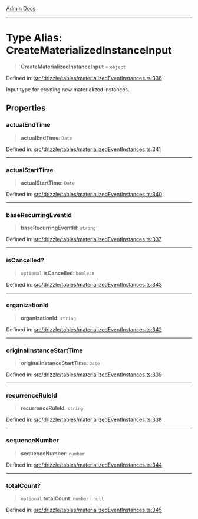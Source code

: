 [Admin Docs](/)

***

# Type Alias: CreateMaterializedInstanceInput

> **CreateMaterializedInstanceInput** = `object`

Defined in: [src/drizzle/tables/materializedEventInstances.ts:336](https://github.com/gautam-divyanshu/talawa-api/blob/de42235531e11387f0ad0479547630845dbc8b37/src/drizzle/tables/materializedEventInstances.ts#L336)

Input type for creating new materialized instances.

## Properties

### actualEndTime

> **actualEndTime**: `Date`

Defined in: [src/drizzle/tables/materializedEventInstances.ts:341](https://github.com/gautam-divyanshu/talawa-api/blob/de42235531e11387f0ad0479547630845dbc8b37/src/drizzle/tables/materializedEventInstances.ts#L341)

***

### actualStartTime

> **actualStartTime**: `Date`

Defined in: [src/drizzle/tables/materializedEventInstances.ts:340](https://github.com/gautam-divyanshu/talawa-api/blob/de42235531e11387f0ad0479547630845dbc8b37/src/drizzle/tables/materializedEventInstances.ts#L340)

***

### baseRecurringEventId

> **baseRecurringEventId**: `string`

Defined in: [src/drizzle/tables/materializedEventInstances.ts:337](https://github.com/gautam-divyanshu/talawa-api/blob/de42235531e11387f0ad0479547630845dbc8b37/src/drizzle/tables/materializedEventInstances.ts#L337)

***

### isCancelled?

> `optional` **isCancelled**: `boolean`

Defined in: [src/drizzle/tables/materializedEventInstances.ts:343](https://github.com/gautam-divyanshu/talawa-api/blob/de42235531e11387f0ad0479547630845dbc8b37/src/drizzle/tables/materializedEventInstances.ts#L343)

***

### organizationId

> **organizationId**: `string`

Defined in: [src/drizzle/tables/materializedEventInstances.ts:342](https://github.com/gautam-divyanshu/talawa-api/blob/de42235531e11387f0ad0479547630845dbc8b37/src/drizzle/tables/materializedEventInstances.ts#L342)

***

### originalInstanceStartTime

> **originalInstanceStartTime**: `Date`

Defined in: [src/drizzle/tables/materializedEventInstances.ts:339](https://github.com/gautam-divyanshu/talawa-api/blob/de42235531e11387f0ad0479547630845dbc8b37/src/drizzle/tables/materializedEventInstances.ts#L339)

***

### recurrenceRuleId

> **recurrenceRuleId**: `string`

Defined in: [src/drizzle/tables/materializedEventInstances.ts:338](https://github.com/gautam-divyanshu/talawa-api/blob/de42235531e11387f0ad0479547630845dbc8b37/src/drizzle/tables/materializedEventInstances.ts#L338)

***

### sequenceNumber

> **sequenceNumber**: `number`

Defined in: [src/drizzle/tables/materializedEventInstances.ts:344](https://github.com/gautam-divyanshu/talawa-api/blob/de42235531e11387f0ad0479547630845dbc8b37/src/drizzle/tables/materializedEventInstances.ts#L344)

***

### totalCount?

> `optional` **totalCount**: `number` \| `null`

Defined in: [src/drizzle/tables/materializedEventInstances.ts:345](https://github.com/gautam-divyanshu/talawa-api/blob/de42235531e11387f0ad0479547630845dbc8b37/src/drizzle/tables/materializedEventInstances.ts#L345)
